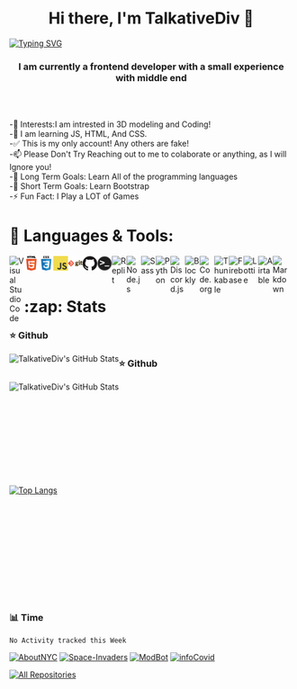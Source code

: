 <h1 align="center"> Hi there, I'm TalkativeDiv 👋</h1>

<p align="center">

[![Typing SVG ](https://readme-typing-svg.herokuapp.com?lines=Making+Great+apps+for+great+ideas)](https://git.io/typing-svg)

</p>


<h3 align="center">I am currently a frontend developer with a small experience with middle end</h3>
<br/>
<br/>

-👀 Interests:I am intrested in 3D modeling and Coding!
<br/>
-🌱 I am learning JS, HTML, And CSS.
<br/>
-✅ This is my only account! Any others are fake!
<br/>
-📫 Please Don't Try Reaching out to me to colaborate or
anything, as I will Ignore you!
<br/>
-🥅 Long Term Goals: Learn All of the programming languages
<br/>
-🥅 Short Term Goals: Learn Bootstrap
<br/>
-⚡ Fun Fact: I Play a LOT of Games
<br/>

<h1> 🔨 Languages & Tools:</h1>
  
<img align="left" alt="Visual Studio Code" width="26px" src="https://raw.githubusercontent.com/dhanishgajjar/vscode-icons/master/png/default_dark.png" />
<img align="left" alt="HTML5" width="26px" src="https://raw.githubusercontent.com/github/explore/80688e429a7d4ef2fca1e82350fe8e3517d3494d/topics/html/html.png" />
<img align="left" alt="CSS3" width="26px" src="https://raw.githubusercontent.com/github/explore/80688e429a7d4ef2fca1e82350fe8e3517d3494d/topics/css/css.png" />
<img align="left" alt="JavaScript" width="26px" src="https://raw.githubusercontent.com/github/explore/80688e429a7d4ef2fca1e82350fe8e3517d3494d/topics/javascript/javascript.png" />
<img align="left" alt="Git" width="26px" src="https://raw.githubusercontent.com/github/explore/80688e429a7d4ef2fca1e82350fe8e3517d3494d/topics/git/git.png" />
<img align="left" alt="GitHub" width="26px" src="https://raw.githubusercontent.com/github/explore/78df643247d429f6cc873026c0622819ad797942/topics/github/github.png" />
<img align="left" alt="Terminal" width="26px" src="https://raw.githubusercontent.com/github/explore/80688e429a7d4ef2fca1e82350fe8e3517d3494d/topics/terminal/terminal.png" />
<img align="left" alt="Replit" width="26px" src="https://upload.wikimedia.org/wikipedia/commons/thumb/b/b2/Repl.it_logo.svg/768px-Repl.it_logo.svg.png" />
<img align="left" alt="Node.js" width="26px" src="https://cdn.iconscout.com/icon/free/png-512/node-js-1-1174935.png" />
<img align="left" alt="Sass" width="26px" src="https://cdn.worldvectorlogo.com/logos/sass-1.svg" />
<img align="left" alt="Python" width="26px" src="https://cdn3.iconfinder.com/data/icons/logos-and-brands-adobe/512/267_Python-512.png" />
<img align="left" alt="Discord.js" width="26px" src="https://avatars.githubusercontent.com/u/26492485?s=200&v=4" />
<img align="left" alt="Blockly" width="26px" src="https://developers.google.com/blockly/images/logos/logo_vertical.svg" />
<img align="left" alt="Code.org" width="26px" src="https://www.commonsense.org/education/sites/default/files/tlr-blog/code-org-icon.jpg" />
<img align="left" alt="Thunkable" width="26px" src="https://user-images.githubusercontent.com/85126640/121789359-57518480-cba3-11eb-8cd4-e2cc2d2da184.png" />
<img align="left" alt="Firebase" width="26px" src="https://www.shareicon.net/data/128x128/2016/07/08/117548_google_512x512.png" />
<img align="left" alt="Lottie" width="26px" src="https://static9.lottiefiles.com/images/v3/lf-intergrations-logo.svg" />
<img align="left" alt="Airtable" width="26px" src="https://appstore-data.csml.dev/images/airtable.png" />
<img align="left" alt="Markdown" width="26px" src="https://upload.wikimedia.org/wikipedia/commons/thumb/4/48/Markdown-mark.svg/1280px-Markdown-mark.svg.png" />
  <br />
  <br />
<h1>:zap: Stats</h1>

<h3>⭐ Github</h3>
     <img align="left" alt="TalkativeDiv's GitHub Stats" src="https://github-readme-stats.vercel.app/api?username=TalkativeDiv&show_icons=true&theme=tokyonight&hide_border=true" />

<h3>⭐ Github</h3>
     <img align="left" alt="TalkativeDiv's GitHub Stats" src="https://github-readme-stats.vercel.app/api?username=TalkativeDiv&show_icons=true&theme=tokyonight&hide_border=true" />


<!--This is INSANE-->
  <br />
  <br />
  <br />
  <br />
  <br />
  <br />
  <br />
  <br />
  <br />
  <br />

[![Top Langs](https://github-readme-stats.vercel.app/api/top-langs/?username=TalkativeDiv&langs_count=999&theme=tokyonight)](https://github.com/anuraghazra/github-readme-stats)

<!--This is INSANE-->
  <br />
  <br />
  <br />
  <br />
  <br />
  <br />
  <br />
  <br />
  <br />
  <br />


 <h3>📊 Time</h3>

<!--START_SECTION:waka-->

```text
No Activity tracked this Week
```

<!--END_SECTION:waka-->


<p align="left">
  <a href="https://github.com/TalkativeDiv/AboutNYC"><img width="282" src="https://denvercoder1-github-readme-stats.vercel.app/api/pin/?username=TalkativeDiv&repo=AboutNYC&theme=tokyonight&hide_border=true&show_icons=true" alt="AboutNYC"></a>
  <a href="https://github.com/TalkativeDiv/Space-invaders-"><img width="282" src="https://denvercoder1-github-readme-stats.vercel.app/api/pin/?username=TalkativeDiv&repo=Space-invaders-&theme=tokyonight&hide_border=true&show_icons=true" alt="Space-Invaders"></a>
  <a href="https://github.com/TalkativeDiv/ModBot"><img width="282" src="https://denvercoder1-github-readme-stats.vercel.app/api/pin/?username=TalkativeDiv&repo=ModBot&theme=tokyonight&hide_border=true&show_icons=true" alt="ModBot"></a>
<a href="https://github.com/TalkativeDiv/infoCovid"><img width="282" src="https://denvercoder1-github-readme-stats.vercel.app/api/pin/?username=TalkativeDiv&repo=infoCovid&theme=tokyonight&hide_border=true&show_icons=true" alt="infoCovid"></a>

<p align="left">
  <a href="https://github.com/TalkativeDiv?tab=repositories"><img alt="All Repositories" title="All Repositories" src="https://img.shields.io/badge/-All%20Repos-446192?style=for-the-badge&logoColor=white&="/></a>
</p>
